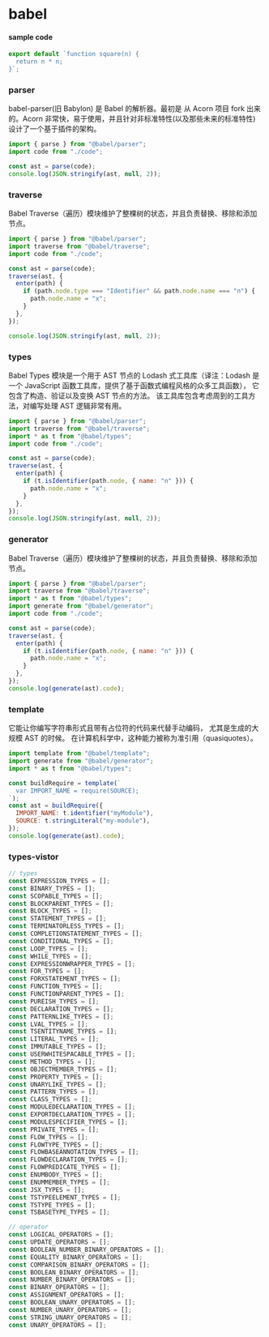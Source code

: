 # babel

#### sample code

```js
export default `function square(n) {
  return n * n;
}`;
```

### parser

babel-parser(旧 Babylon) 是 Babel 的解析器。最初是 从 Acorn 项目 fork 出来的。Acorn 非常快，易于使用，并且针对非标准特性(以及那些未来的标准特性) 设计了一个基于插件的架构。

```javascript
import { parse } from "@babel/parser";
import code from "./code";

const ast = parse(code);
console.log(JSON.stringify(ast, null, 2));
```

### traverse

Babel Traverse（遍历）模块维护了整棵树的状态，并且负责替换、移除和添加节点。

```js
import { parse } from "@babel/parser";
import traverse from "@babel/traverse";
import code from "./code";

const ast = parse(code);
traverse(ast, {
  enter(path) {
    if (path.node.type === "Identifier" && path.node.name === "n") {
      path.node.name = "x";
    }
  },
});

console.log(JSON.stringify(ast, null, 2));
```

### types

Babel Types 模块是一个用于 AST 节点的 Lodash 式工具库（译注：Lodash 是一个 JavaScript 函数工具库，提供了基于函数式编程风格的众多工具函数）， 它包含了构造、验证以及变换 AST 节点的方法。 该工具库包含考虑周到的工具方法，对编写处理 AST 逻辑非常有用。

```js
import { parse } from "@babel/parser";
import traverse from "@babel/traverse";
import * as t from "@babel/types";
import code from "./code";

const ast = parse(code);
traverse(ast, {
  enter(path) {
    if (t.isIdentifier(path.node, { name: "n" })) {
      path.node.name = "x";
    }
  },
});
console.log(JSON.stringify(ast, null, 2));
```

### generator

Babel Traverse（遍历）模块维护了整棵树的状态，并且负责替换、移除和添加节点。

```js
import { parse } from "@babel/parser";
import traverse from "@babel/traverse";
import * as t from "@babel/types";
import generate from "@babel/generator";
import code from "./code";

const ast = parse(code);
traverse(ast, {
  enter(path) {
    if (t.isIdentifier(path.node, { name: "n" })) {
      path.node.name = "x";
    }
  },
});
console.log(generate(ast).code);
```

### template

它能让你编写字符串形式且带有占位符的代码来代替手动编码， 尤其是生成的大规模 AST 的时候。 在计算机科学中，这种能力被称为准引用（quasiquotes）。

```js
import template from "@babel/template";
import generate from "@babel/generator";
import * as t from "@babel/types";

const buildRequire = template(`
  var IMPORT_NAME = require(SOURCE);
`);
const ast = buildRequire({
  IMPORT_NAME: t.identifier("myModule"),
  SOURCE: t.stringLiteral("my-module"),
});
console.log(generate(ast).code);
```

### types-vistor

```js
// types
const EXPRESSION_TYPES = [];
const BINARY_TYPES = [];
const SCOPABLE_TYPES = [];
const BLOCKPARENT_TYPES = [];
const BLOCK_TYPES = [];
const STATEMENT_TYPES = [];
const TERMINATORLESS_TYPES = [];
const COMPLETIONSTATEMENT_TYPES = [];
const CONDITIONAL_TYPES = [];
const LOOP_TYPES = [];
const WHILE_TYPES = [];
const EXPRESSIONWRAPPER_TYPES = [];
const FOR_TYPES = [];
const FORXSTATEMENT_TYPES = [];
const FUNCTION_TYPES = [];
const FUNCTIONPARENT_TYPES = [];
const PUREISH_TYPES = [];
const DECLARATION_TYPES = [];
const PATTERNLIKE_TYPES = [];
const LVAL_TYPES = [];
const TSENTITYNAME_TYPES = [];
const LITERAL_TYPES = [];
const IMMUTABLE_TYPES = [];
const USERWHITESPACABLE_TYPES = [];
const METHOD_TYPES = [];
const OBJECTMEMBER_TYPES = [];
const PROPERTY_TYPES = [];
const UNARYLIKE_TYPES = [];
const PATTERN_TYPES = [];
const CLASS_TYPES = [];
const MODULEDECLARATION_TYPES = [];
const EXPORTDECLARATION_TYPES = [];
const MODULESPECIFIER_TYPES = [];
const PRIVATE_TYPES = [];
const FLOW_TYPES = [];
const FLOWTYPE_TYPES = [];
const FLOWBASEANNOTATION_TYPES = [];
const FLOWDECLARATION_TYPES = [];
const FLOWPREDICATE_TYPES = [];
const ENUMBODY_TYPES = [];
const ENUMMEMBER_TYPES = [];
const JSX_TYPES = [];
const TSTYPEELEMENT_TYPES = [];
const TSTYPE_TYPES = [];
const TSBASETYPE_TYPES = [];

// operator
const LOGICAL_OPERATORS = [];
const UPDATE_OPERATORS = [];
const BOOLEAN_NUMBER_BINARY_OPERATORS = [];
const EQUALITY_BINARY_OPERATORS = [];
const COMPARISON_BINARY_OPERATORS = [];
const BOOLEAN_BINARY_OPERATORS = [];
const NUMBER_BINARY_OPERATORS = [];
const BINARY_OPERATORS = [];
const ASSIGNMENT_OPERATORS = [];
const BOOLEAN_UNARY_OPERATORS = [];
const NUMBER_UNARY_OPERATORS = [];
const STRING_UNARY_OPERATORS = [];
const UNARY_OPERATORS = [];
```
